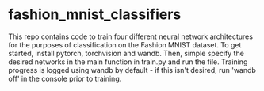 # fashion_mnist_classifiers

This repo contains code to train four different neural network architectures for the purposes of classification on the Fashion MNIST dataset. To get started, install pytorch, torchvision and wandb. Then, simple specify the desired networks in the main function in train.py and run the file. Training progress is logged using wandb by default - if this isn't desired, run 'wandb off' in the console prior to training. 
